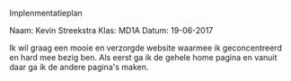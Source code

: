 Implenmentatieplan

Naam: Kevin Streekstra
Klas: MD1A
Datum: 19-06-2017

Ik wil graag een mooie en verzorgde website waarmee ik geconcentreerd en hard mee bezig ben.
Als eerst ga ik de gehele home pagina en vanuit daar ga ik de andere pagina's maken.
